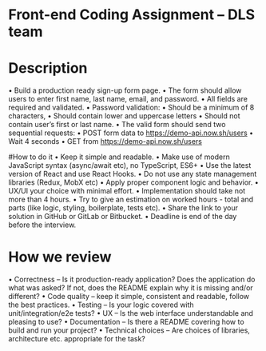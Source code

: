 # Front-end Coding Assignment – DLS team

# Description 
• Build a production ready sign-up form page.
• The form should allow users to enter first name, last name, email, and password. 
• All fields are required and validated. 
• Password validation: 
• Should be a minimum of 8 characters,
• Should contain lower and uppercase letters
• Should not contain user’s first or last name.
• The valid form should send two sequential requests:
• POST form data to https://demo-api.now.sh/users
• Wait	4	seconds
• GET from https://demo-api.now.sh/users

#How to do it
• Keep	it	simple and	readable.
• Make	use	of	modern	JavaScript syntax	(async/await	etc),	no	TypeScript,	ES6+
• Use the latest version of React and use React Hooks.
• Do	not use	any	state	management	libraries	(Redux,	MobX	etc)
• Apply	proper	component logic	and	behavior.
• UX/UI your choice with minimal effort.
• Implementation should take not more than 4 hours.
• Try to give an estimation on worked hours - total and parts (like logic, styling, boilerplate, 
tests etc).
• Share the link to your solution in GitHub or GitLab or Bitbucket.
• Deadline is end of the day before the interview. 

# How we review 
• Correctness – Is it production-ready application? Does the application do what was asked? If 
not, does the README explain why it is missing and/or different? 
• Code quality – keep it simple, consistent and readable, follow the best practices.
• Testing – Is your logic covered with unit/integration/e2e tests? 
• UX – Is the web interface understandable and pleasing to use? 
• Documentation – Is there a README covering how to build and run your project? 
• Technical choices – Are choices of libraries, architecture etc. appropriate for the task? 